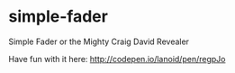 # simple-fader

Simple Fader or the Mighty Craig David Revealer

Have fun with it here: http://codepen.io/lanoid/pen/regpJo
